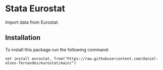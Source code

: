 # Stata Eurostat
Import data from Eurostat.

## Installation

To install this package run the following command:

```
net install eurostat, from("https://raw.githubusercontent.com/daniel-alves-fernandes/eurostat/main/") 
```
